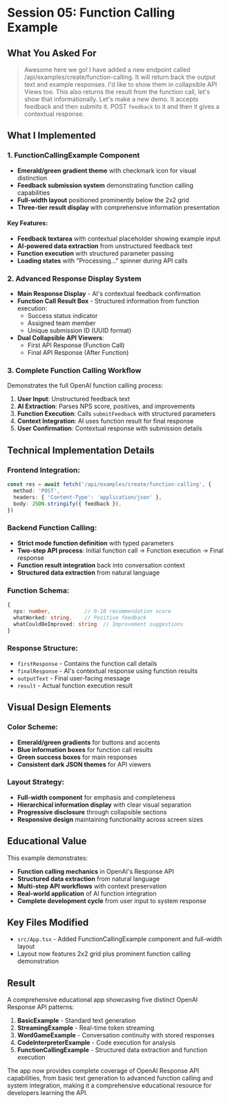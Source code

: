 # Session 05: Function Calling Example

## What You Asked For

> Awesome here we go! I have added a new endpoint called /api/examples/create/function-calling. It will return back the output text and example responses. I'd like to show them in collapsible API Views too. This also returns the result from the function call, let's show that informationally. Let's make a new demo. It accepts feedback and then submits it. POST `feedback` to it and then it gives a contextual response.

## What I Implemented

### 1. **FunctionCallingExample Component**
- **Emerald/green gradient theme** with checkmark icon for visual distinction
- **Feedback submission system** demonstrating function calling capabilities
- **Full-width layout** positioned prominently below the 2x2 grid
- **Three-tier result display** with comprehensive information presentation

#### Key Features:
- **Feedback textarea** with contextual placeholder showing example input
- **AI-powered data extraction** from unstructured feedback text
- **Function execution** with structured parameter passing
- **Loading states** with "Processing..." spinner during API calls

### 2. **Advanced Response Display System**
- **Main Response Display** - AI's contextual feedback confirmation
- **Function Call Result Box** - Structured information from function execution:
  - Success status indicator
  - Assigned team member
  - Unique submission ID (UUID format)
- **Dual Collapsible API Viewers**:
  - First API Response (Function Call)
  - Final API Response (After Function)

### 3. **Complete Function Calling Workflow**
Demonstrates the full OpenAI function calling process:

1. **User Input**: Unstructured feedback text
2. **AI Extraction**: Parses NPS score, positives, and improvements
3. **Function Execution**: Calls `submitFeedback` with structured parameters
4. **Context Integration**: AI uses function result for final response
5. **User Confirmation**: Contextual response with submission details

## Technical Implementation Details

### Frontend Integration:
```typescript
const res = await fetch('/api/examples/create/function-calling', {
  method: 'POST',
  headers: { 'Content-Type': 'application/json' },
  body: JSON.stringify({ feedback }),
})
```

### Backend Function Calling:
- **Strict mode function definition** with typed parameters
- **Two-step API process**: Initial function call → Function execution → Final response
- **Function result integration** back into conversation context
- **Structured data extraction** from natural language

### Function Schema:
```typescript
{
  nps: number,           // 0-10 recommendation score
  whatWorked: string,    // Positive feedback
  whatCouldBeImproved: string  // Improvement suggestions
}
```

### Response Structure:
- `firstResponse` - Contains the function call details
- `finalResponse` - AI's contextual response using function results
- `outputText` - Final user-facing message
- `result` - Actual function execution result

## Visual Design Elements

### Color Scheme:
- **Emerald/green gradients** for buttons and accents
- **Blue information boxes** for function call results
- **Green success boxes** for main responses
- **Consistent dark JSON themes** for API viewers

### Layout Strategy:
- **Full-width component** for emphasis and completeness
- **Hierarchical information display** with clear visual separation
- **Progressive disclosure** through collapsible sections
- **Responsive design** maintaining functionality across screen sizes

## Educational Value

This example demonstrates:
- **Function calling mechanics** in OpenAI's Response API
- **Structured data extraction** from natural language
- **Multi-step API workflows** with context preservation
- **Real-world application** of AI function integration
- **Complete development cycle** from user input to system response

## Key Files Modified

- `src/App.tsx` - Added FunctionCallingExample component and full-width layout
- Layout now features 2x2 grid plus prominent function calling demonstration

## Result

A comprehensive educational app showcasing five distinct OpenAI Response API patterns:

1. **BasicExample** - Standard text generation
2. **StreamingExample** - Real-time token streaming
3. **WordGameExample** - Conversation continuity with stored responses
4. **CodeInterpreterExample** - Code execution for analysis
5. **FunctionCallingExample** - Structured data extraction and function execution

The app now provides complete coverage of OpenAI Response API capabilities, from basic text generation to advanced function calling and system integration, making it a comprehensive educational resource for developers learning the API.